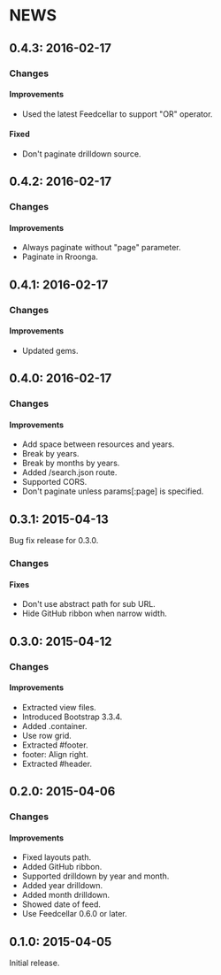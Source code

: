 # NEWS

## 0.4.3: 2016-02-17

### Changes

#### Improvements

* Used the latest Feedcellar to support "OR" operator.

#### Fixed

* Don't paginate drilldown source.

## 0.4.2: 2016-02-17

### Changes

#### Improvements

* Always paginate without "page" parameter.
* Paginate in Rroonga.

## 0.4.1: 2016-02-17

### Changes

#### Improvements

* Updated gems.

## 0.4.0: 2016-02-17

### Changes

#### Improvements

* Add space between resources and years.
* Break by years.
* Break by months by years.
* Added /search.json route.
* Supported CORS.
* Don't paginate unless params[:page] is specified.

## 0.3.1: 2015-04-13

Bug fix release for 0.3.0.

### Changes

#### Fixes

* Don't use abstract path for sub URL.
* Hide GitHub ribbon when narrow width.

## 0.3.0: 2015-04-12

### Changes

#### Improvements

* Extracted view files.
* Introduced Bootstrap 3.3.4.
* Added .container.
* Use row grid.
* Extracted #footer.
* footer: Align right.
* Extracted #header.

## 0.2.0: 2015-04-06

### Changes

#### Improvements

* Fixed layouts path.
* Added GitHub ribbon.
* Supported drilldown by year and month.
* Added year drilldown.
* Added month drilldown.
* Showed date of feed.
* Use Feedcellar 0.6.0 or later.

## 0.1.0: 2015-04-05

Initial release.
